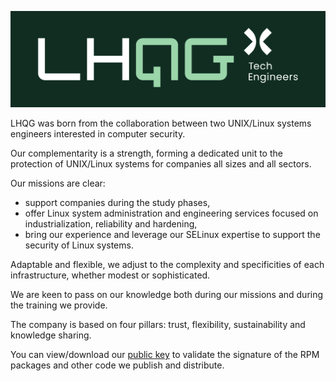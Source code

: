 ![LHQG logo](/profile/LHQG_logo_blanc_couleur.jpg)

LHQG was born from the collaboration between two UNIX/Linux systems engineers interested in computer security.

Our complementarity is a strength, forming a dedicated unit to the protection of UNIX/Linux systems for companies all sizes and all sectors.

Our missions are clear:

- support companies during the study phases,
- offer Linux system administration and engineering services focused on industrialization, reliability and hardening,
- bring our experience and leverage our SELinux expertise to support the security of Linux systems.

Adaptable and flexible, we adjust to the complexity and specificities of each infrastructure, whether modest or sophisticated.

We are keen to pass on our knowledge both during our missions and during the training we provide.

The company is based on four pillars: trust, flexibility, sustainability and knowledge sharing.

You can view/download our [public key](https://github.com/lhqg/.github/profile/RPM-GPG-KEY-LHQG) to validate the signature of the RPM packages and other code we publish and distribute.
